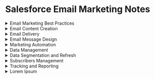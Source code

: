 # Salesforce Email Marketing Notes

<details><summary>Email Marketing Best Practices</summary>

#### CAN-SPAM (The Controlling the Assault of Non-Solicited Pornography And Marketing Act) Requirements
The CAN-SPAM act requires that Commercial emails, whose primary purpose is to deliver commercial content, meet the following criteria:

- Accurately identify the sender in the header information.
- Use a subject line that accurately represents the content of the email.
- Identify the message as an advertisement, unless you have express consent (opt-in) from the subscriber.
- Include your physical mailing address.
- Provide a mechanism to opt out. You cannot require a subscriber to log in or visit more than a single page to unsubscribe.
- Honor opt-out requests within 10 days.
  
#### CAN-SPAM Explanation
The CAN-SPAM act is a law that sets:

- The rules for commercial email
- Establishes requirements for commericial messages
- Gives recipients the right to have you stop emailling them
- Spells out tough penalties for violations
  
#### Transactional Messages
If a customer orders a product from your website, the receipt sent via email is a transactional message. Transactional messages must identify the sender in the header information. 
  
#### Optimize Deliverability of Messages

1. Ensure subscribers have opted in
2. Have a recognizable "From Name" and "Email Address"
3. Manage cadence of messaging and frequency of content (ideally set expectations on this with the subscriber)
4. Purge old or inactive emails
5. Authenticate your email: Domain keys, Sender ID, and SPF Configuration
  
</details>

<details><summary>Email Content Creation</summary>

#### Content Personalization
In the world of digital marketing, content is typically characterized as either static or personalized. Static content does not change for any reason, for example, the company logo at the top of an email or social links at the bottom (header and footer). Personalized content changes based on data found in the data extension or list at the time of a send or push, for example, a person’s name within a text or specific content related to their interests.
  
- Personalized content: 
  1. Personalization strings (%): Insert subscriber attributes, such as subscriber name, into the subject line, preheader, or content of your email. These can be People or System attributes. Note they are case-insensitive, and should always have a default value set.
  2. Dynamic content: Display content according to rules that you define based on the subscriber’s attributes or data extension field values. Select Subscriber/Send Preview to see how Dynamic Content and AMPscript renders in an email (can set country to specific images).
  3. AMPscript: Use this scripting language to embed subscriber-specific content within HTML emails, text emails, landing pages, SMS messages, and push notifications from MobilePush.

- Dynamic Header/Pre–Header: You can set a rule to change the header/pre-header based on subscriber attributes. E.g. if an individual has a birthday coming up, a rule can be set to say ‘Happy Birthday!’ in the header/pre-header
  
#### Content Blocks
- A/B Testing
- Button
- Code Snippet
- Dynamic Content (a more tailored message reaches segmented audience)
- Enhanced Dynamic Content (import to content builder)
- External Content (reference from a URL)
- Free Form (links, images)
- HTML
- Image Block
- Image Carousel
  
#### Create Email
1. SF provides various templates, but you can choose your own email creation process. 
  - Template Based: Choose this option if you already have a template that you’re using for this email.
  - HTML Paste: Choose this option to type or paste HTML code for an email into the editor.
  - Text Only: Choose this option if you want to create an email that displays as text only in your subscribers’ inbox regardless of their display preferences. Opens data is never reported for text-only emails.
  - Unprocessed HTML Paste: Choose this option if you want to create an HTML-based email that you do not want to be affected by the application. No validation, personalization strings, or other manipulations are done to the email’s content.
  - Unprocessed Text Only: Choose this option if you want to create a text-only email that you don’t want to be affected by the application. No validation, personalization strings, or other manipulations are done to the email’s content. 
  - Simple Automated Email: Choose this option if you want to create an email you send based on a date attribute. For example, if you want to send your subscribers an email on their birthday, you can create an automated email.
2. Add content - SF includes code snippets.
  - Physical Mailing Address (Required per CAN-SPAM)
  - Forward to a Friend
  - View Email as Webpage
  - Privacy Policy
  - Unsubscribe Center
  - Profile Center (Required per CAN-SPAM)
3. Preview & test - test emails based on subscriber preview & attributes.
  
#### Create Content Blocks & Email
You can create a wide range of content blocks with Marketing Cloud, including text, image, text + image, free form, HTML content, dynamic content, A/B testing, button, social share, add a social Follow Block,layouts, external content, reference, and image carousel.

Note: Link Title is the text that describes the link to the subscriber.
</details>

<details><summary>Email Delivery</summary>
At this stage of the email send flow, you can edit the email, see its properties, copy location of email, etc. Next, define properties, select audience, configure delivery (send immediately or schedule delivery, track clicks), then review and send. 

  1. Define Properties: Edit the subject line, preheader, from options, and send classification.
  2. Select Audience: Select the audience you want to target and any you want to exclude or suppress. You can send to all audience types, including sales Cloud Reports and Campaigns.
  3. Configure Delivery: Configure your schedule, send throttling, and any advanced options.
  4. Review and Send: Preview the selected email, review send configurations, correct errors, and send.
  
Subscriber Preview in Content Builder allows you to view a single email, including
- dynamic content,
- A/B testing,
- personalization
  
Note: Use Subscriber Preview to see exactly what the email will look like to an individual subscriber in a data extension.

#### User Initiated vs Triggered Emails
  
User Initiated Send is a method where you can specify and target specific components such as email, audience, suppressions, etc. You are able to schedule sends with those on demand or you could trigger them via API.

A Triggered Send is listening for an action most like done via an API call to initiate the send. For example, a customer form fill-out, a purchase will trigger a response email built in the Marketing Cloud. This can be built in Interactions in Email Studio.
  
</details>

<details><summary>Email Message Design</summary>
  

  
</details>

<details><summary>Marketing Automation</summary>
  

  
</details>

<details><summary>Data Management</summary>
  

  
</details>

<details><summary>Data Segmentation and Refresh</summary>
  

  
</details>

<details><summary>Subscribers Management</summary>
  

  
</details>

<details><summary>Tracking and Reporting</summary>
  

  
</details>

<details><summary>Lorem Ipsum</summary>
  

  
</details>
